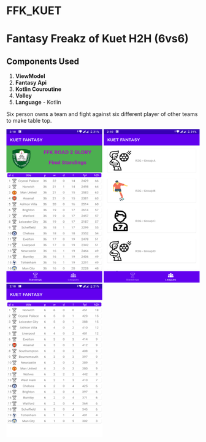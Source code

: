 # FFK_KUET
# Fantasy Freakz of Kuet H2H (6vs6)

## Components Used

1. **ViewModel** 
2. **Fantasy Api**
3. **Kotlin Couroutine**
4. **Volley**
4. **Language** - Kotlin

Six person owns a team and fight against six different player of other teams to make table top.


<img src="app/src/main/res/drawable/Screenshot_20200716-141018.png" width="250" height="400" />
<img src="app/src/main/res/drawable/Screenshot_20200716-141025.png" width="250" height="400" />
<img src="app/src/main/res/drawable/Screenshot_20200716-141042.png" width="250" height="400" />
